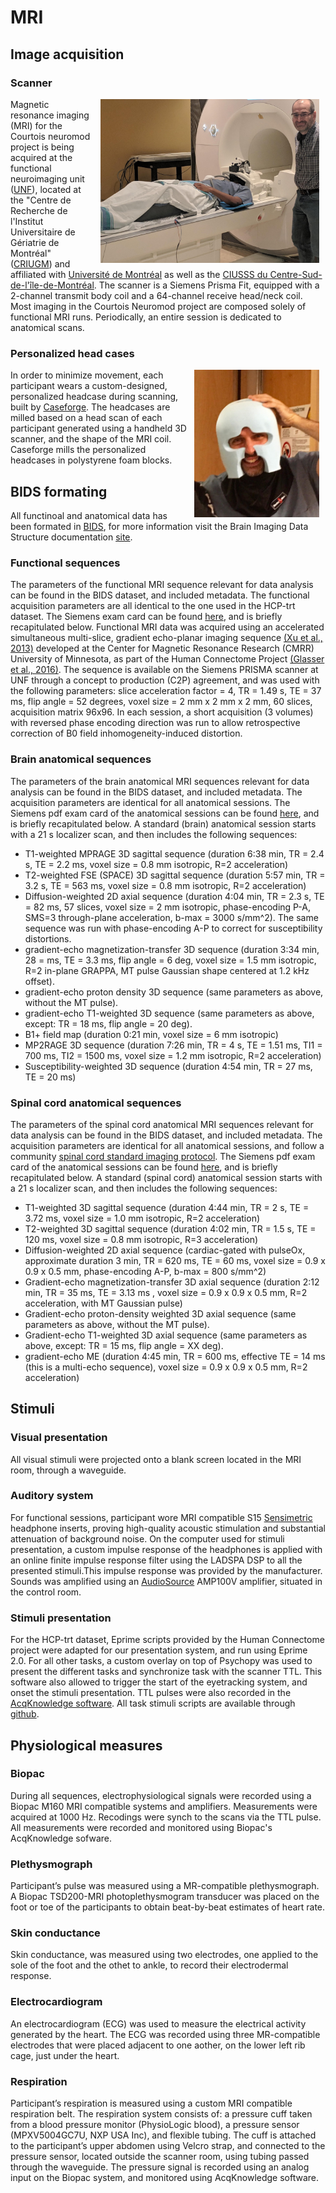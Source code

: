 # MRI

## Image acquisition

### Scanner
<img src="./_static/mri/mri.jpg" alt="UNF MRI" width="350" align="right" hspace="10"/> Magnetic resonance imaging (MRI) for the Courtois neuromod project is being acquired at the functional neuroimaging unit ([UNF](https://unf-montreal.ca/)), located at the "Centre de Recherche de l'Institut Universitaire de Gériatrie de Montréal" ([CRIUGM](http://www.criugm.qc.ca/)) and affiliated with [Université de Montréal](https://www.umontreal.ca/) as well as the [CIUSSS du Centre-Sud-de-l'île-de-Montréal](https://ciusss-centresudmtl.gouv.qc.ca/propos/services-en-anglais). The scanner is a Siemens Prisma Fit, equipped with a 2-channel transmit body coil and a 64-channel receive head/neck coil. Most imaging in the Courtois Neuromod project are composed solely of functional MRI runs. Periodically, an entire session is dedicated to anatomical scans.

### Personalized head cases
<img src="./_static/mri/headcase.png" alt="head case" width="200" align="right" hspace="10"/> In order to minimize movement, each participant wears a custom-designed, personalized headcase during scanning, built by [Caseforge](https://caseforge.co). The headcases are milled based on a head scan of each participant generated using a handheld 3D scanner, and the shape of the MRI coil. Caseforge mills the personalized headcases in polystyrene foam blocks.

## BIDS formating

All functinoal and anatomical data has been formated in [BIDS](https://bids.neuroimaging.io/), for more information visit the Brain Imaging Data Structure documentation [site](https://bids-specification.readthedocs.io/en/stable/).

### Functional sequences

The parameters of the functional MRI sequence relevant for data analysis can be found in the BIDS dataset, and included metadata. The functional acquisition parameters are all identical to the one used in the HCP-trt dataset. The Siemens exam card can be found [here](./_static/mri/functional_protocol_HCP-trt.pdf), and is briefly recapitulated below. Functional MRI data was acquired using an accelerated simultaneous multi-slice, gradient echo-planar imaging sequence [(Xu et al., 2013)](http://www.ncbi.nlm.nih.gov/pubmed/23899722) developed at the Center for Magnetic Resonance Research (CMRR) University of Minnesota, as part of the Human Connectome Project [(Glasser et al., 2016)](https://www.nature.com/articles/nn.4361). The sequence is available on the Siemens PRISMA scanner at UNF through a concept to production (C2P) agreement, and was used with the following parameters: slice acceleration factor = 4, TR = 1.49 s, TE = 37 ms, flip angle = 52 degrees, voxel size = 2 mm x 2 mm x 2 mm, 60 slices, acquisition matrix 96x96. In each session, a short acquisition (3 volumes) with reversed phase encoding direction was run to allow retrospective correction of B0 field inhomogeneity-induced distortion.

### Brain anatomical sequences

 The parameters of the brain anatomical MRI sequences relevant for data analysis can be found in the BIDS dataset, and included metadata. The acquisition parameters are identical for all anatomical sessions. The Siemens pdf exam card of the anatomical sessions can be found [here](./_static/mri/anatomical_protocol_2019-01-22.pdf), and is briefly recapitulated below. A standard (brain) anatomical session starts with a 21 s localizer scan, and then includes the following sequences:
  * T1-weighted MPRAGE 3D sagittal sequence (duration 6:38 min, TR = 2.4 s, TE = 2.2 ms, voxel size = 0.8 mm isotropic, R=2 acceleration)
  * T2-weighted FSE (SPACE) 3D sagittal sequence (duration 5:57 min, TR = 3.2 s, TE = 563 ms, voxel size = 0.8 mm isotropic, R=2 acceleration)
  * Diffusion-weighted 2D axial sequence (duration 4:04 min, TR = 2.3 s, TE = 82 ms, 57 slices, voxel size = 2 mm isotropic,  phase-encoding P-A, SMS=3 through-plane acceleration, b-max = 3000 s/mm^2). The same sequence was run with phase-encoding A-P to correct for susceptibility distortions. 
  * gradient-echo magnetization-transfer 3D sequence (duration 3:34 min, 28 = ms, TE = 3.3 ms, flip angle = 6 deg, voxel size = 1.5 mm isotropic, R=2 in-plane GRAPPA, MT pulse Gaussian shape centered at 1.2 kHz offset).
  * gradient-echo proton density 3D sequence (same parameters as above, without the MT pulse).
  * gradient-echo T1-weighted 3D sequence (same parameters as above, except: TR = 18 ms, flip angle = 20 deg).
  * B1+ field map (duration 0:21 min, voxel size = 6 mm isotropic)
  * MP2RAGE 3D sequence (duration 7:26 min, TR = 4 s, TE = 1.51 ms, TI1 = 700 ms, TI2 = 1500 ms, voxel size = 1.2 mm isotropic, R=2 acceleration)
  * Susceptibility-weighted 3D sequence (duration 4:54 min, TR = 27 ms, TE = 20 ms)

### Spinal cord anatomical sequences

The parameters of the spinal cord anatomical MRI sequences relevant for data analysis can be found in the BIDS dataset, and included metadata. The acquisition parameters are identical for all anatomical sessions, and follow a community [spinal cord standard imaging protocol](https://osf.io/tt4z9/). The Siemens pdf exam card of the anatomical sessions can be found [here](./_static/mri/spine_generic_Prisma_VE11C_ZOOMit.pdf), and is briefly recapitulated below. A standard (spinal cord) anatomical session starts with a 21 s localizer scan, and then includes the following sequences:
 * T1-weighted 3D sagittal sequence (duration 4:44 min, TR = 2 s, TE = 3.72 ms, voxel size = 1.0 mm isotropic, R=2 acceleration)
 * T2-weighted  3D sagittal sequence (duration 4:02 min, TR = 1.5 s, TE = 120 ms, voxel size = 0.8 mm isotropic, R=3 acceleration)
 * Diffusion-weighted 2D axial sequence (cardiac-gated with pulseOx, approximate duration 3 min, TR = 620 ms, TE = 60 ms, voxel size = 0.9 x 0.9 x 0.5 mm, phase-encoding A-P, b-max = 800 s/mm^2)
 * Gradient-echo magnetization-transfer 3D axial sequence (duration 2:12 min, TR = 35 ms, TE = 3.13 ms , voxel size = 0.9 x 0.9 x 0.5 mm, R=2 acceleration, with MT Gaussian pulse)
 * Gradient-echo proton-density weighted 3D axial sequence (same parameters as above, without the MT pulse).
 * Gradient-echo T1-weighted 3D axial sequence (same parameters as above, except: TR = 15 ms, flip angle = XX deg).
 * gradient-echo ME (duration 4:45 min, TR = 600 ms, effective TE = 14 ms (this is a multi-echo sequence), voxel size = 0.9 x 0.9 x 0.5 mm, R=2 acceleration)

## Stimuli

### Visual presentation

All visual stimuli were projected onto a blank screen located in the MRI room, through a waveguide.

### Auditory system

For functional sessions, participant wore MRI compatible  S15 [Sensimetric](http://www.sens.com/products/model-s15/) headphone inserts, proving high-quality acoustic stimulation and substantial attenuation of background noise.  On the computer used for stimuli presentation, a custom impulse response of the headphones is applied with an online finite impulse response filter using the LADSPA DSP to all the presented stimuli.This impulse response was provided by the manufacturer. Sounds was amplified using an [AudioSource](http://audiosource.net/shop/amp100vs/) AMP100V amplifier, situated in the control room.

### Stimuli presentation

For the HCP-trt dataset, Eprime scripts provided by the Human Connectome project were adapted for our presentation system, and run using Eprime 2.0. For all other tasks, a custom overlay on top of Psychopy was used to present the different tasks and synchronize task with the scanner TTL.
This software also allowed to trigger the start of the eyetracking system, and onset the stimuli presentation. TTL pulses were also recorded in the [AcqKnowledge software](https://www.biopac.com/product/acqknowledge-software/). All task stimuli scripts are available through [github](https://github.com/courtois-neuromod/task_stimuli).

## Physiological measures

### Biopac
During all sequences, electrophysiological signals were recorded using a Biopac M160  MRI compatible systems and amplifiers. Measurements were acquired at 1000 Hz. Recodings were synch to the scans via the TTL pulse. All measurements were recorded and monitored using Biopac's AcqKnowledge sofware.

### Plethysmograph
 Participant’s pulse was measured using a MR-compatible plethysmograph.  A Biopac TSD200-MRI photoplethysmogram transducer was  placed on the foot or toe of the participants to obtain beat-by-beat estimates of heart rate.

### Skin conductance
Skin conductance, was measured using two electrodes, one applied to the sole of the foot and the othet to ankle, to record their electrodermal response.

### Electrocardiogram
An electrocardiogram (ECG) was used to  measure the electrical activity generated by the heart. The ECG was recorded using three MR-compatible electrodes that were placed adjacent to one aother, on the lower left rib cage, just under the heart.

### Respiration
Participant’s respiration is measured using a custom MRI compatible respiration belt.  The respiration system consists of: a pressure cuff  taken from a blood pressure monitor (PhysioLogic blood), a pressure sensor (MPXV5004GC7U, NXP USA Inc), and flexible tubing. The cuff is attached to the participant’s upper abdomen using Velcro strap, and connected to the pressure sensor, located outside the scanner room, using tubing passed through the waveguide.  The pressure signal is recorded using an analog input on the Biopac system, and monitored using AcqKnowledge software.
